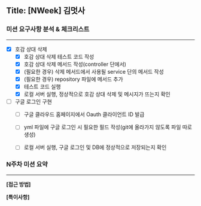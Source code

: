 ## Title: [NWeek] 김멋사

### 미션 요구사항 분석 & 체크리스트

---

- [x] 호감 상대 삭제
  - [x] 호감 상대 삭제 테스트 코드 작성
  - [x] 호감 상대 삭제 메서드 작성(controller 단에서)
  - [x] (필요한 경우) 삭제 메서드에서 사용될 service 단의 메서드 작성
  - [x] (필요한 경우) repository 파일에 메서드 추가
  - [x] 테스트 코드 실행
  - [x] 로컬 서버 실행, 정상적으로 호감 상대 삭제 및 메시지가 뜨는지 확인
- [ ] 구글 로그인 구현
  - [ ] 구글 클라우드 홈페이지에서 Oauth 클라이언트 ID 발급
  - [ ] yml 파일에 구글 로그인 시 필요한 필드 작성(git에 올라가지 않도록 파일 따로 생성)
  - [ ] 로컬 서버 실행, 구글 로그인 및 DB에 정상적으로 저장되는지 확인


### N주차 미션 요약

---

**[접근 방법]**



**[특이사항]**

